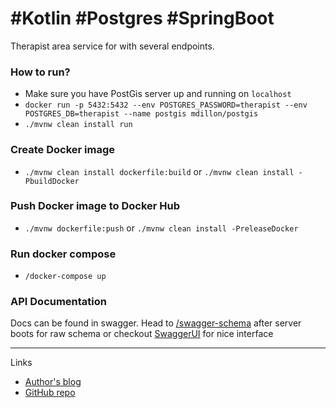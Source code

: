 #Kotlin #Postgres #SpringBoot 
=============


Therapist area service for with several endpoints.


### How to run?
* Make sure you have PostGis server up and running on `localhost` 
* `docker run -p 5432:5432 --env POSTGRES_PASSWORD=therapist --env POSTGRES_DB=therapist --name postgis mdillon/postgis`
* `./mvnw clean install run`

### Create Docker image
* `./mvnw clean install dockerfile:build` or `./mvnw clean install -PbuildDocker`

### Push Docker image to Docker Hub
* `./mvnw dockerfile:push` or `./mvnw clean install -PreleaseDocker`

### Run docker compose
* `/docker-compose up`

### API Documentation

Docs can be found in swagger. Head to [/swagger-schema](http://localhost:8082/swagger-schema)
after server boots for raw schema or checkout [SwaggerUI](http://localhost:8082/swagger-ui.html) for nice interface

-------------


Links
* [Author's blog](http://rux.vc)
* [GitHub repo](https://github.com/ruXlab/kotlin-todo-server)

